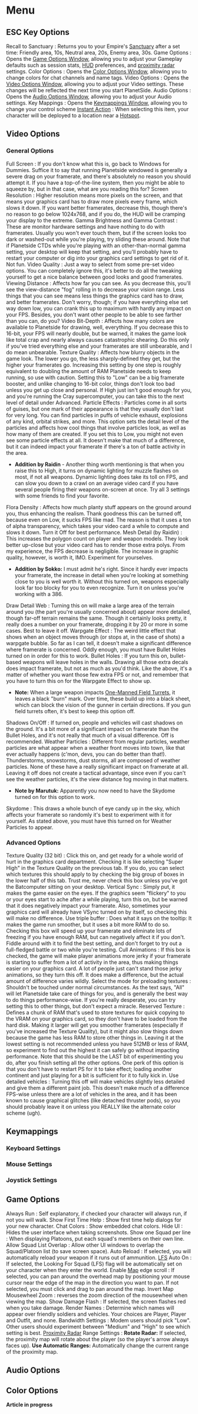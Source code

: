 # Menu

## ESC Key Options

Recall to Sanctuary : Returns you to your Empire's
[Sanctuary](../locations/Sanctuary.md) after a set time: Friendly area, 10s,
Neutral area, 20s, Enemy area, 30s. Game Options : Opens the
[Game Options Window](#Game_Options), allowing you to adjust your Gameplay
defaults such as session stats, [HUD](Heads-up_Display.md) preferences, and
[proximity radar](Proximity_Map.md) settings. Color Options :
Opens the [Color Options Window](#Color_Options), allowing you to change colors
for chat channels and name tags. Video Options : Opens the
[Video Options Window](#Video_Options), allowing you to adjust your Video
settings. These changes will be reflected the next time you start PlanetSide.
Audio Options : Opens the [Audio Options Window](#Audio_Options), allowing you
to adjust your Audio settings. Key Mappings : Opens the
[Keymappings Window](#Keymappings), allowing you to change your control scheme
[Instant Action](Instant_Action.md) : When selecting this item,
your character will be deployed to a location near a
[Hotspot](Hotspot.md).

## Video Options

### General Options

Full Screen : If you don't know what this is, go back to Windows for Dummies.
Suffice it to say that running Planetside windowed is generally a severe drag on
your framerate, and there's absolutely no reason you should attempt it. If you
have a top-of-the-line system, then you might be able to squeeze by, but in that
case, what are you reading this for? Screen Resolution : Higher resolution means
more pixels on the screen, and that means your graphics card has to draw more
pixels every frame, which slows it down. If you want better framerates, decrease
this, though there's no reason to go below 1024x768, and if you do, the HUD will
be cramping your display to the extreme. Gamma Brightness and Gamma Contrast :
These are monitor hardware settings and have nothing to do with framerates.
Usually you won't ever touch them, but if the screen looks too dark or
washed-out while you're playing, try sliding these around. Note that if
Planetside CTDs while you're playing with an other-than-normal gamma setting,
your desktop will keep that setting, and you'll probably have to restart your
computer or dig into your graphics card settings to get rid of it. Not fun.
Video Quality : Just a way to select from some pre-set video options. You can
completely ignore this, it's better to do all the tweaking yourself to get a
nice balance between good looks and good framerates. Viewing Distance : Affects
how far you can see. As you decrease this, you'll see the view-distance "fog"
rolling in to decrease your vision range. Less things that you can see means
less things the graphics card has to draw, and better framerates. Don't worry,
though; if you have everything else set way down low, you can crank this up to
maximum with hardly any impact on your FPS. Besides, you don't want other people
to be able to see farther than you can, do you? Video Bit-Depth : Affects how
many colors are available to Planetside for drawing, well, everything. If you
decrease this to 16-bit, your FPS will nearly double, but be warned, it makes
the game look like total crap and nearly always causes catastrophic shearing. Do
this only if you've tried everything else and your framerates are still
unbearable, and I do mean unbearable. Texture Quality : Affects how blurry
objects in the game look. The lower you go, the less sharply-defined they get,
but the higher your framerates go. Increasing this setting by one step is
roughly equivalent to doubling the amount of RAM Planetside needs to keep
running, so use with caution. Setting this to "Low" can be a big framerate
booster, and unlike changing to 16-bit color, things don't look too bad unless
you get up close and personal. If High just isn't good enough for you, and
you're running the Cray supercomputer, you can take this to the next level of
detail under Advanced. Particle Effects : Particles come in all sorts of guises,
but one mark of their appearance is that they usually don't last for very long.
You can find particles in puffs of vehicle exhaust, explosions of any kind,
orbital strikes, and more. This option sets the detail level of the particles
and affects how cool things that involve particles look, as well as how many of
them are created. If you set this to Low, you might not even see some particle
effects at all. It doesn't make that much of a difference, but it can indeed
impact your framerate if there's a ton of battle activity in the area.

- **Addition by Raidin** - Another thing worth mentioning is that when you raise
  this to High, it turns on dynamic lighting for muzzle flashes on most, if not
  all weapons. Dynamic lighting does take its toll on FPS, and can slow you down
  to a crawl on an average video card if you have several people firing their
  weapons on-screen at once. Try all 3 settings with some friends to find your
  favorite.

Flora Density : Affects how much planty stuff appears on the ground around you,
thus enhancing the realism. Thank goodness this can be turned off, because even
on Low, it sucks FPS like mad. The reason is that it uses a ton of alpha
transparency, which takes your video card a while to compute and slows it down.
Turn it Off for best performance. Mesh Detail (by Raidin) : This increases the
polygon count on player and weapon models. They look better up-close but your
video card has to render those extra polys. From my experience, the FPS decrease
is negligible. The increase in graphic quality, however, is worth it, IMO.
Experiment for yourselves.

- **Addition by Sokko:** I must admit he's right. Since it hardly ever impacts
  your framerate, the increase in detail when you're looking at something close
  to you is well worth it. Without this turned on, weapons especially look far
  too blocky for you to even recognize. Turn it on unless you're working with
  a 386.

Draw Detail Web : Turning this on will make a large area of the terrain around
you (the part you're usually concerned about) appear more detailed, though
far-off terrain remains the same. Though it certainly looks pretty, it really
does a number on your framerate, dropping it by 20 or more in some cases. Best
to leave it off. Warpgate Effect : The weird little effect that shows when an
object moves through (or stops at, in the case of shots) a warpgate bubble. So
far as I can tell, it doesn't make a significant difference where framerate is
concerned. Oddly enough, you must have Bullet Holes turned on in order for this
to work. Bullet Holes : If you turn this on, bullet-based weapons will leave
holes in the walls. Drawing all those extra decals does impact framerate, but
not as much as you'd think. Like the above, it's a matter of whether you want
those few extra FPS or not, and remember that you have to turn this on for the
Warpgate Effect to show up.

- **Note:** When a large weapon impacts
  [One-Manned Field Turrets](../weapons/One-Manned_Field_Turret.md), it leaves a
  black "burn" mark. Over time, these build up into a black sheet, which can
  block the vision of the gunner in certain directions. If you gun field turrets
  often, it's best to keep this option off.

Shadows On/Off : If turned on, people and vehicles will cast shadows on the
ground. It's a bit more of a significant impact on framerate than the Bullet
Holes, and it's not really that much of a visual difference. Off is recommended.
Weather Particles : Different from regular particles, weather particles are what
appear when a weather front moves into town, like that ever actually happens
(c'mon, devs, you can do better than that!). Thunderstorms, snowstorms, dust
storms, all are composed of weather particles. None of these have a really
significant impact on framerate at all. Leaving it off does not create a
tactical advantage, since even if you can't see the weather particles, it's the
view distance fog moving in that matters.

- **Note by Marutuk:** Apparently you now need to have the Skydome turned on for
  this option to work.

Skydome : This draws a whole bunch of eye candy up in the sky, which affects
your framerate so randomly it's best to experiment with it for yourself. As
stated above, you must have this turned on for Weather Particles to appear.

### Advanced Options

Texture Quality (32 bit) : Click this on, and get ready for a whole world of
hurt in the graphics card department. Checking it is like selecting "Super High"
in the Texture Quality on the previous tab. If you do, you can select which
textures this should apply to by checking the big group of boxes in the lower
half of this tab. Trust me, never check this box unless you've got the
Batcomputer sitting on your desktop. Vertical Sync : Simply put, it makes the
game easier on the eyes. If the graphics seem "flickery" to you or your eyes
start to ache after a while playing, turn this on, but be warned that it does
negatively impact your framerate. Also, sometimes your graphics card will
already have VSync turned on by itself, so checking this will make no
difference. Use triple buffer : Does what it says on the tooltip: It makes the
game run smoother, but it uses a bit more RAM to do so. Checking this box will
speed up your framerate and eliminate lots of freezing if you have enough RAM,
but can negatively affect it if you don't. Fiddle around with it to find the
best setting, and don't forget to try out a full-fledged battle or two while
you're testing. Cull Animations : If this box is checked, the game will make
player animations more jerky if your framerate is starting to suffer from a lot
of activity in the area, thus making things easier on your graphics card. A lot
of people just can't stand those jerky animations, so they turn this off. It
does make a difference, but the actual amount of difference varies wildly.
Select the mode for preloading textures : Shouldn't be touched under normal
circumstances. As the text says, "All" will let Planetside take care of things
for you, and is generally the best way to do things performance-wise. If you're
really desperate, you can try setting this to other things, but don't expect a
miracle. Reserved Texture : Defines a chunk of RAM that's used to store textures
for quick copying to the VRAM on your graphics card, so they don't have to be
loaded from the hard disk. Making it larger will get you smoother framerates
(especially if you've increased the Texture Quality), but it might also slow
things down because the game has less RAM to store other things in. Leaving it
at the lowest setting is not recommended unless you have 512MB or less of RAM,
so experiment to find out the highest it can safely go without impacting
performance. Note that this should be the LAST bit of experimenting you do,
after you finish setting all the other options. One perk of this option is that
you don't have to restart PS for it to take effect; loading another continent
and just playing for a bit is sufficient for it to fully kick in. Use detailed
vehicles : Turning this off will make vehicles slightly less detailed and give
them a different paint job. This doesn't make much of a difference FPS-wise
unless there are a lot of vehicles in the area, and it has been known to cause
graphical glitches (like detached thruster pods), so you should probably leave
it on unless you REALLY like the alternate color scheme (ugh).

## Keymappings

### Keyboard Settings

### Mouse Settings

### Joystick Settings

## Game Options

Always Run : Self explanatory, if checked your character will always run, if not
you will walk. Show First Time Help : Show first time help dialogs for your new
character. Chat Colors : Show embedded chat colors. Hide UI : Hides the user
interface when taking screenshots. Show one Squad per line : When displaying
Platoons, put each squad's members on their own line. Allow Squad List Overlap :
Allow other UI windows to overlap the Squad/Platoon list (to save screen space).
Auto Reload : If selected, you will automatically reload your weapon if it runs
out of ammunition. [LFS](LFS.md) Auto On : If selected, the
Looking For Squad (LFS) flag will be automatically set on your character when
they enter the world. Enable [Map](Map.md) edge scroll : If
selected, you can pan around the overhead map by positioning your mouse cursor
near the edge of the map in the direction you want to pan. If not selected, you
must click and drag to pan around the map. Invert Map Mousewheel Zoom : reverses
the zoom direction of the mousewheel when viewing the map. Show Damage Flash :
If selected, the screen flashes red when you take damage. Render Names :
Determine which names will appear over friendly soldiers and vehicles. Your
choices are Player, Player and Outfit, and none. Bandwidth Settings : Modem
users should pick "Low". Other users should experiment between "Medium" and
"High" to see which setting is best.
[Proximity Radar](Proximity_Map.md) Range Settings : **Rotate
Radar:** If selected, the proximity map will rotate about the player (so the
player's arrow always faces up). **Use Automatic Ranges:** Automatically change
the current range of the proximity map.

## Audio Options

## Color Options

**Article in progress**
